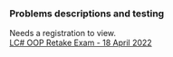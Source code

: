### Problems descriptions and testing  

Needs a registration to view.  
[LC# OOP Retake Exam - 18 April 2022](https://judge.softuni.org/Contests/3401/CSharp-OOP-Retake-Exam-18-April-2022)  

